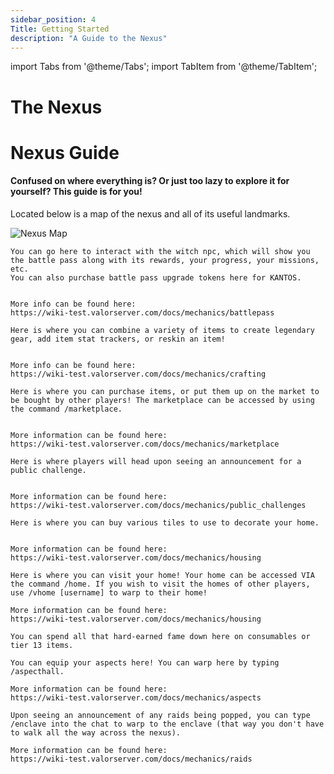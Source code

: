 ```yaml
---
sidebar_position: 4
Title: Getting Started
description: "A Guide to the Nexus"
---
```

import Tabs from '@theme/Tabs';
import TabItem from '@theme/TabItem';

# The Nexus

<Tabs>
  <TabItem value="Nexus" label="Nexus" default>

# Nexus Guide

#### Confused on where everything is? Or just too lazy to explore it for yourself? This guide is for you!
    
Located below is a map of the nexus and all of its useful landmarks.

![Nexus Map](https://cdn.discordapp.com/attachments/953134990428868629/1000603283745951775/NEXUSMAP.png)
  </TabItem>
      
  <TabItem value="Battle Pass" label="Battle Pass">
    
    You can go here to interact with the witch npc, which will show you the battle pass along with its rewards, your progress, your missions, etc.
    You can also purchase battle pass upgrade tokens here for KANTOS.
    
    
    More info can be found here:
    https://wiki-test.valorserver.com/docs/mechanics/battlepass
    
  </TabItem>
  <TabItem value="Sor Forge" label="Sor Forge">

    Here is where you can combine a variety of items to create legendary gear, add item stat trackers, or reskin an item! 
    
    
    More info can be found here:
    https://wiki-test.valorserver.com/docs/mechanics/crafting

  </TabItem>
  <TabItem value="Marketplace" label="Marketplace">
    
    Here is where you can purchase items, or put them up on the market to be bought by other players! The marketplace can be accessed by using the command /marketplace.
    
    
    More information can be found here: 
    https://wiki-test.valorserver.com/docs/mechanics/marketplace
    
  </TabItem>
  <TabItem value="Public Challenge" label="Public Challenge">
    
    Here is where players will head upon seeing an announcement for a public challenge. 
    
    
    More information can be found here:
    https://wiki-test.valorserver.com/docs/mechanics/public_challenges

    
  </TabItem>
  <TabItem value="Home Depot" label="Home Depot">
    
    Here is where you can buy various tiles to use to decorate your home.
    
    
    More information can be found here:
    https://wiki-test.valorserver.com/docs/mechanics/housing
    
  </TabItem>
  <TabItem value="Home" label="Home">
    
    Here is where you can visit your home! Your home can be accessed VIA the command /home. If you wish to visit the homes of other players, use /vhome [username] to warp to their home!
    
    More information can be found here:
    https://wiki-test.valorserver.com/docs/mechanics/housing
    
  </TabItem>
  <TabItem value="Fame Shop" label="Fame Shop">
    
    You can spend all that hard-earned fame down here on consumables or tier 13 items. 
    
  </TabItem>
  <TabItem value="Aspect hall" label="Aspect Hall">
    
    You can equip your aspects here! You can warp here by typing /aspecthall.
    
    More information can be found here:
    https://wiki-test.valorserver.com/docs/mechanics/aspects
    
  </TabItem>
  <TabItem value="Enclave" label="Enclave">
    
    Upon seeing an announcement of any raids being popped, you can type /enclave into the chat to warp to the enclave (that way you don't have to walk all the way across the nexus).
    
    More information can be found here:
    https://wiki-test.valorserver.com/docs/mechanics/raids
  </TabItem>
</Tabs>
